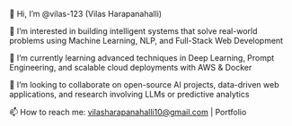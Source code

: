👋 Hi, I’m @vilas-123 (Vilas Harapanahalli)

👀 I’m interested in building intelligent systems that solve real-world problems using Machine Learning, NLP, and Full-Stack Web Development

🌱 I’m currently learning advanced techniques in Deep Learning, Prompt Engineering, and scalable cloud deployments with AWS & Docker

💞️ I’m looking to collaborate on open-source AI projects, data-driven web applications, and research involving LLMs or predictive analytics

📫 How to reach me: vilasharapanahalli10@gmail.com | Portfolio
<!---
vilas-123/vilas-123 is a ✨ special ✨ repository because its `README.md` (this file) appears on your GitHub profile.
You can click the Preview link to take a look at your changes.
--->
